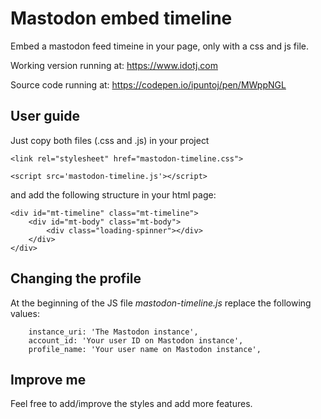 # Mastodon embed timeline

Embed a mastodon feed timeine in your page, only with a css and js file.

Working version running at:
https://www.idotj.com

Source code running at:
https://codepen.io/ipuntoj/pen/MWppNGL

## User guide

Just copy both files (.css and .js) in your project 
```
<link rel="stylesheet" href="mastodon-timeline.css">
```

```
<script src='mastodon-timeline.js'></script>
```

and add the following structure in your html page:
```
<div id="mt-timeline" class="mt-timeline">
    <div id="mt-body" class="mt-body">
        <div class="loading-spinner"></div>
	</div>
</div>
```

## Changing the profile

At the beginning of the JS file *mastodon-timeline.js* replace the following values:
```
    instance_uri: 'The Mastodon instance',
    account_id: 'Your user ID on Mastodon instance',
    profile_name: 'Your user name on Mastodon instance',
```

## Improve me

Feel free to add/improve the styles and add more features.
